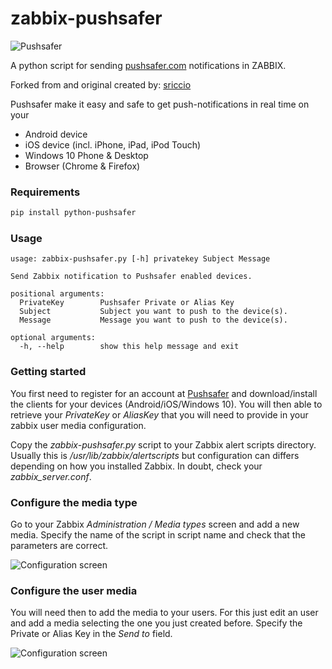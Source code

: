 zabbix-pushsafer
=======================

![Pushsafer](https://www.pushsafer.com/de/assets/logos/logo.png)

A python script for sending [pushsafer.com](https://www.pushsafer.com/) notifications in ZABBIX.

Forked from and original created by: [sriccio](https://github.com/sriccio/zabbix-alertscripts)

Pushsafer make it easy and safe to get push-notifications in real time on your
- Android device
- iOS device (incl. iPhone, iPad, iPod Touch)
- Windows 10 Phone & Desktop
- Browser (Chrome & Firefox)

### Requirements
```bash
pip install python-pushsafer
```
### Usage
```
usage: zabbix-pushsafer.py [-h] privatekey Subject Message

Send Zabbix notification to Pushsafer enabled devices.

positional arguments:
  PrivateKey        Pushsafer Private or Alias Key
  Subject           Subject you want to push to the device(s).
  Message           Message you want to push to the device(s).

optional arguments:
  -h, --help        show this help message and exit
```
### Getting started
You first need to register for an account at [Pushsafer](https://www.pushsafer.com/) and download/install the clients for your devices (Android/iOS/Windows 10).
You will then able to retrieve your *PrivateKey* or *AliasKey* that you will need to provide in your zabbix user media configuration.

Copy the *zabbix-pushsafer.py* script to your Zabbix alert scripts directory. Usually this is */usr/lib/zabbix/alertscripts* but configuration can differs depending on how you installed Zabbix. In doubt, check your *zabbix_server.conf*.

### Configure the media type

Go to your Zabbix *Administration / Media types* screen and add a new media.
Specify the name of the script in script name and check that the parameters are correct.

![Configuration screen](https://www.pushsafer.com/assets/examples/zabbix01.jpg)

### Configure the user media

You will need then to add the media to your users. For this just edit an user and add a media selecting the one you just created before.
Specify the Private or Alias Key in the *Send to* field.

![Configuration screen](https://www.pushsafer.com/assets/examples/zabbix02.jpg)
